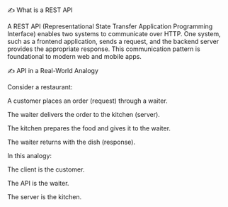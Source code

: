 ✍️ What is a REST API

A REST API (Representational State Transfer Application Programming Interface) enables two systems to communicate over HTTP. One system, such as a frontend application, sends a request, and the backend server provides the appropriate response. This communication pattern is foundational to modern web and mobile apps.

✍️ API in a Real-World Analogy

Consider a restaurant:

A customer places an order (request) through a waiter.

The waiter delivers the order to the kitchen (server).

The kitchen prepares the food and gives it to the waiter.

The waiter returns with the dish (response).

In this analogy:

The client is the customer.

The API is the waiter.

The server is the kitchen.






